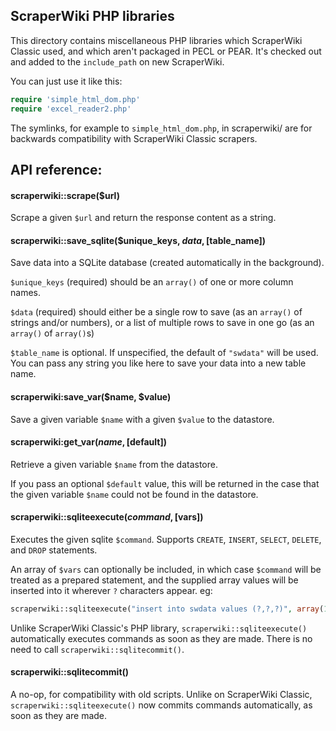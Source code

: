 ScraperWiki PHP libraries
-------------------------

This directory contains miscellaneous PHP libraries which ScraperWiki Classic
used, and which aren't packaged in PECL or PEAR. It's checked out and added to
the `include_path` on new ScraperWiki.

You can just use it like this:

```php
require 'simple_html_dom.php'
require 'excel_reader2.php'
```

The symlinks, for example to `simple_html_dom.php`, in scraperwiki/ are for
backwards compatibility with ScraperWiki Classic scrapers.


## API reference:

#### scraperwiki::scrape($url)

Scrape a given `$url` and return the response content as a string.

#### scraperwiki::save_sqlite($unique_keys, $data, [$table_name])

Save data into a SQLite database (created automatically in the background).

`$unique_keys` (required) should be an `array()` of one or more column names.

`$data` (required) should either be a single row to save (as an `array()` of strings and/or numbers), or a list of multiple rows to save in one go (as an `array()` of `array()`s)

`$table_name` is optional. If unspecified, the default of `"swdata"` will be used. You can pass any string you like here to save your data into a new table name.

#### scraperwiki:save_var($name, $value)

Save a given variable `$name` with a given `$value` to the datastore.

#### scraperwiki:get_var($name, [$default])

Retrieve a given variable `$name` from the datastore.

If you pass an optional `$default` value, this will be returned in the case that the given variable `$name` could not be found in the datastore.

#### scraperwiki::sqliteexecute($command, [$vars])

Executes the given sqlite `$command`. Supports `CREATE`, `INSERT`, `SELECT`, `DELETE`, and `DROP` statements.

An array of `$vars` can optionally be included, in which case `$command` will be treated as a prepared statement, and the supplied array values will be inserted into it wherever `?` characters appear. eg:

```php
scraperwiki::sqliteexecute("insert into swdata values (?,?,?)", array(16, "John Doe", "M"))
```

Unlike ScraperWiki Classic's PHP library, `scraperwiki::sqliteexecute()` automatically executes commands as soon as they are made. There is no need to call `scraperwiki::sqlitecommit()`.

#### scraperwiki::sqlitecommit()

A no-op, for compatibility with old scripts. Unlike on ScraperWiki Classic, `scraperwiki::sqliteexecute()` now commits commands automatically, as soon as they are made.
